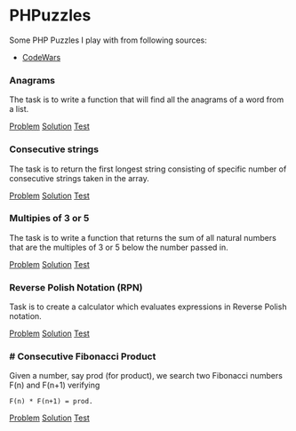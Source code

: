 # PHPuzzles

Some PHP Puzzles I play with from following sources:

- [CodeWars](https://www.codewars.com)

### Anagrams

The task is to write a function that will find all the anagrams of a word from a list.

[Problem](docs/Anagrams.md) [Solution](src/Anagrams.php) [Test](tests/AnagramsTest.php)

### Consecutive strings

The task is to return the first longest string consisting of specific number of consecutive strings taken in the array.

[Problem](docs/Consecutive.md) [Solution](src/Consecutive.php) [Test](tests/ConsecutiveTest.php)

### Multipies of 3 or 5

The task is to write a function that returns the sum of all natural numbers that are the multiples of 3 or 5 below the number passed in.

[Problem](docs/Multipies.md) [Solution](src/Multipies.php) [Test](tests/MultipiesTest.php)

### Reverse Polish Notation (RPN)

Task is to create a calculator which evaluates expressions in Reverse Polish notation.

[Problem](docs/ReversePolishNotation.md) [Solution](src/ReversePolishNotationCalculator.php) [Test](tests/ReversePolishNotationCalculatorTest.php)

### # Consecutive Fibonacci Product

Given a number, say prod (for product), we search two Fibonacci numbers F(n) and F(n+1) verifying

    F(n) * F(n+1) = prod.

[Problem](docs/ConsecutiveFibonacciProduct.md) [Solution](src/ConsecutiveFibonacci.php) [Test](tests/ConsecutiveFibonacciTest.php)